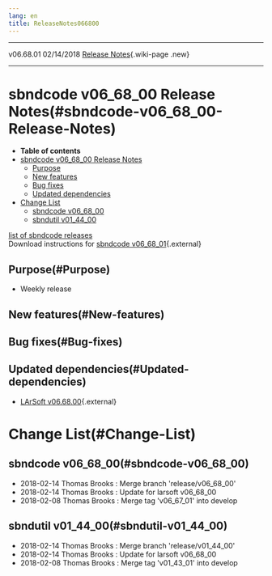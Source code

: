 ```yaml
---
lang: en
title: ReleaseNotes066800
---
```


  ----------- ------------ -- -- -----------------------------------------------------------
  v06.68.01   02/14/2018         [Release Notes](ReleaseNotes066801.html){.wiki-page .new}
  ----------- ------------ -- -- -----------------------------------------------------------



sbndcode v06\_68\_00 Release Notes(#sbndcode-v06_68_00-Release-Notes)
======================================================================================

-   **Table of contents**
-   [sbndcode v06\_68\_00 Release
    Notes](#sbndcode-v06_68_00-Release-Notes)
    -   [Purpose](#Purpose)
    -   [New features](#New-features)
    -   [Bug fixes](#Bug-fixes)
    -   [Updated dependencies](#Updated-dependencies)
-   [Change List](#Change-List)
    -   [sbndcode v06\_68\_00](#sbndcode-v06_68_00)
    -   [sbndutil v01\_44\_00](#sbndutil-v01_44_00)

[list of sbndcode
releases](List_of_SBND_code_releases.html)\
Download instructions for [sbndcode
v06\_68\_01](http://scisoft.fnal.gov/scisoft/bundles/sbnd/v06_68_01/sbndcode-v06_68_01.html){.external}



Purpose(#Purpose)
----------------------------------

-   Weekly release



New features(#New-features)
--------------------------------------------



Bug fixes(#Bug-fixes)
--------------------------------------



Updated dependencies(#Updated-dependencies)
------------------------------------------------------------

-   [LArSoft
    v06.68.00](https://cdcvs.fnal.gov/redmine/projects/larsoft/wiki/ReleaseNotes066800){.external}



Change List(#Change-List)
==========================================



sbndcode v06\_68\_00(#sbndcode-v06_68_00)
----------------------------------------------------------

-   2018-02-14 Thomas Brooks : Merge branch \'release/v06\_68\_00\'
-   2018-02-14 Thomas Brooks : Update for larsoft v06\_68\_00
-   2018-02-08 Thomas Brooks : Merge tag \'v06\_67\_01\' into develop



sbndutil v01\_44\_00(#sbndutil-v01_44_00)
----------------------------------------------------------

-   2018-02-14 Thomas Brooks : Merge branch \'release/v01\_44\_00\'
-   2018-02-14 Thomas Brooks : Update for larsoft v06\_68\_00
-   2018-02-08 Thomas Brooks : Merge tag \'v01\_43\_01\' into develop
